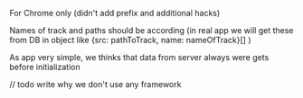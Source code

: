 For Chrome only (didn't add prefix and additional hacks)

Names of track and paths should be according (in real app we will get these from DB in object like {src: pathToTrack, name: nameOfTrack}[]  )

As app very simple, we thinks that data from server always were gets before initialization

// todo write why we don't use any framework